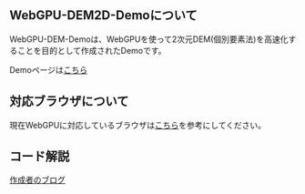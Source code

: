 ## WebGPU-DEM2D-Demoについて

WebGPU-DEM-Demoは、WebGPUを使って2次元DEM(個別要素法)を高速化することを目的として作成されたDemoです。

Demoページは[こちら](https://shimotani1028.github.io/WebGPU-DEM2D-Demo/)

## 対応ブラウザについて

現在WebGPUに対応しているブラウザは[こちら](https://developer.mozilla.org/ja/docs/Web/API/WebGPU_API#%E3%83%96%E3%83%A9%E3%82%A6%E3%82%B6%E3%83%BC%E3%81%AE%E4%BA%92%E6%8F%9B%E6%80%A7)を参考にしてください。

## コード解説

[作成者のブログ](https://***)
